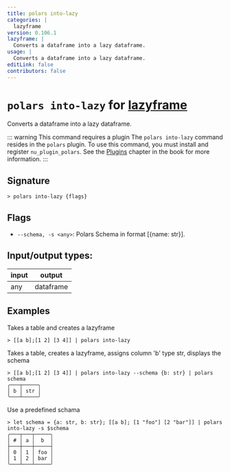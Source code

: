 ```yaml
---
title: polars into-lazy
categories: |
  lazyframe
version: 0.106.1
lazyframe: |
  Converts a dataframe into a lazy dataframe.
usage: |
  Converts a dataframe into a lazy dataframe.
editLink: false
contributors: false
---
```

<!-- This file is automatically generated. Please edit the command in https://github.com/nushell/nushell instead. -->

# `polars into-lazy` for [lazyframe](/commands/categories/lazyframe.md)

<div class='command-title'>Converts a dataframe into a lazy dataframe.</div>

::: warning This command requires a plugin
The `polars into-lazy` command resides in the `polars` plugin.
To use this command, you must install and register `nu_plugin_polars`.
See the [Plugins](/book/plugins.html) chapter in the book for more information.
:::


## Signature

```> polars into-lazy {flags} ```

## Flags

 -  `--schema, -s <any>`: Polars Schema in format [{name: str}].


## Input/output types:

| input | output    |
| ----- | --------- |
| any   | dataframe |
## Examples

Takes a table and creates a lazyframe
```nu
> [[a b];[1 2] [3 4]] | polars into-lazy

```

Takes a table, creates a lazyframe, assigns column 'b' type str, displays the schema
```nu
> [[a b];[1 2] [3 4]] | polars into-lazy --schema {b: str} | polars schema
╭───┬─────╮
│ b │ str │
╰───┴─────╯
```

Use a predefined schama
```nu
> let schema = {a: str, b: str}; [[a b]; [1 "foo"] [2 "bar"]] | polars into-lazy -s $schema
╭───┬───┬─────╮
│ # │ a │  b  │
├───┼───┼─────┤
│ 0 │ 1 │ foo │
│ 1 │ 2 │ bar │
╰───┴───┴─────╯

```
